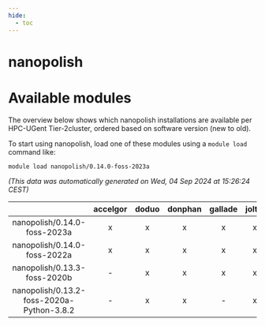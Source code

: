 ```yaml
---
hide:
  - toc
---
```


nanopolish
==========

# Available modules


The overview below shows which nanopolish installations are available per HPC-UGent Tier-2cluster, ordered based on software version (new to old).

To start using nanopolish, load one of these modules using a `module load` command like:

```shell
module load nanopolish/0.14.0-foss-2023a
```

*(This data was automatically generated on Wed, 04 Sep 2024 at 15:26:24 CEST)*  

| |accelgor|doduo|donphan|gallade|joltik|shinx|skitty|
| :---: | :---: | :---: | :---: | :---: | :---: | :---: | :---: |
|nanopolish/0.14.0-foss-2023a|x|x|x|x|x|x|x|
|nanopolish/0.14.0-foss-2022a|x|x|x|x|x|-|x|
|nanopolish/0.13.3-foss-2020b|-|x|x|x|x|-|x|
|nanopolish/0.13.2-foss-2020a-Python-3.8.2|-|x|x|-|x|-|x|
